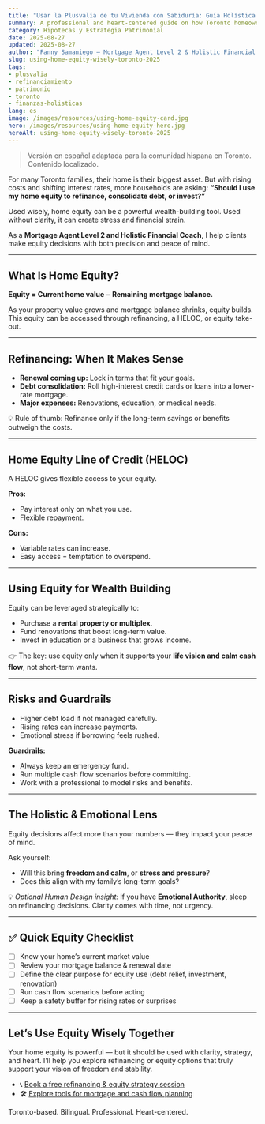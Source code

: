 ```yaml
---
title: "Usar la Plusvalía de tu Vivienda con Sabiduría: Guía Holística de Refinanciamiento y Construcción de Patrimonio (Toronto 2025)"
summary: A professional and heart-centered guide on how Toronto homeowners can use
category: Hipotecas y Estrategia Patrimonial
date: 2025-08-27
updated: 2025-08-27
author: "Fanny Samaniego — Mortgage Agent Level 2 & Holistic Financial Coach"
slug: using-home-equity-wisely-toronto-2025
tags:
- plusvalia
- refinanciamiento
- patrimonio
- toronto
- finanzas-holisticas
lang: es
image: /images/resources/using-home-equity-card.jpg
hero: /images/resources/using-home-equity-hero.jpg
heroAlt: using-home-equity-wisely-toronto-2025
---
```

> Versión en español adaptada para la comunidad hispana en Toronto. Contenido localizado.

For many Toronto families, their home is their biggest asset. But with rising costs and shifting interest rates, more households are asking: **“Should I use my home equity to refinance, consolidate debt, or invest?”**  

Used wisely, home equity can be a powerful wealth-building tool. Used without clarity, it can create stress and financial strain.  

As a **Mortgage Agent Level 2 and Holistic Financial Coach**, I help clients make equity decisions with both precision and peace of mind.  

---

## What Is Home Equity?

**Equity = Current home value − Remaining mortgage balance.**  

As your property value grows and mortgage balance shrinks, equity builds. This equity can be accessed through refinancing, a HELOC, or equity take-out.  

---

## Refinancing: When It Makes Sense

- **Renewal coming up:** Lock in terms that fit your goals.  
- **Debt consolidation:** Roll high-interest credit cards or loans into a lower-rate mortgage.  
- **Major expenses:** Renovations, education, or medical needs.  

💡 Rule of thumb: Refinance only if the long-term savings or benefits outweigh the costs.  

---

## Home Equity Line of Credit (HELOC)

A HELOC gives flexible access to your equity.  

**Pros:**  
- Pay interest only on what you use.  
- Flexible repayment.  

**Cons:**  
- Variable rates can increase.  
- Easy access = temptation to overspend.  

---

## Using Equity for Wealth Building

Equity can be leveraged strategically to:  
- Purchase a **rental property or multiplex**.  
- Fund renovations that boost long-term value.  
- Invest in education or a business that grows income.  

👉 The key: use equity only when it supports your **life vision and calm cash flow**, not short-term wants.  

---

## Risks and Guardrails

- Higher debt load if not managed carefully.  
- Rising rates can increase payments.  
- Emotional stress if borrowing feels rushed.  

**Guardrails:**  
- Always keep an emergency fund.  
- Run multiple cash flow scenarios before committing.  
- Work with a professional to model risks and benefits.  

---

## The Holistic & Emotional Lens

Equity decisions affect more than your numbers — they impact your peace of mind.  

Ask yourself:  
- Will this bring **freedom and calm**, or **stress and pressure**?  
- Does this align with my family’s long-term goals?  

💡 *Optional Human Design insight:* If you have **Emotional Authority**, sleep on refinancing decisions. Clarity comes with time, not urgency.  

---

## ✅ Quick Equity Checklist

- [ ] Know your home’s current market value  
- [ ] Review your mortgage balance & renewal date  
- [ ] Define the clear purpose for equity use (debt relief, investment, renovation)  
- [ ] Run cash flow scenarios before acting  
- [ ] Keep a safety buffer for rising rates or surprises  

---

## Let’s Use Equity Wisely Together

Your home equity is powerful — but it should be used with clarity, strategy, and heart. I’ll help you explore refinancing or equity options that truly support your vision of freedom and stability.  

- 📞 [Book a free refinancing & equity strategy session](/es/contacto)  
- 🛠 [Explore tools for mortgage and cash flow planning](/es/herramientas)  

Toronto-based. Bilingual. Professional. Heart-centered.  
